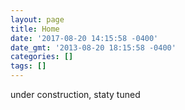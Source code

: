 ```yaml
---
layout: page
title: Home
date: '2017-08-20 14:15:58 -0400'
date_gmt: '2013-08-20 18:15:58 -0400'
categories: []
tags: []
---
```









under construction, staty tuned